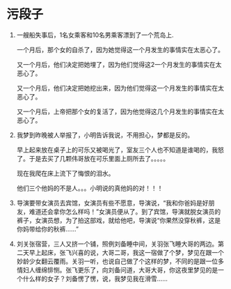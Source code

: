 # 污段子

1. 一艘船失事后，1名女乘客和10名男乘客漂到了一个荒岛上.

    一个月后，那个女的自杀了，因为她觉得这一个月发生的事情实在太恶心了。

    又一个月后，他们决定把她埋了，因为他们觉得这2一个月发生的事情实在太恶心了。

    又一个月后，他们决定把她挖出来，因为他们觉得这一个月发生的事情实在太恶心了。

    又一个月后，上帝把那个女的复活了，因为他觉得这几个月发生的事情实在太恶心了。

2. 我梦到昨晚被人举报了，小明告诉我说，不用担心，梦都是反的。

    早上起来放在桌子上的可乐又被喝光了，室友三个人也不知道是谁喝的，我怒了。于是去买了几颗伟哥放在可乐里面上厕所去了。。。。。

    现在我爬在床上流下了悔恨的泪水。

    他们三个他妈的不是人。。。小明说的真他妈的对！！！

3. 导演要带女演员去宾馆，女演员有些不愿意，导演说，“我和你爸妈是好朋友，难道还会拿你怎么样吗！”女演员便从了。到了宾馆，导演就脱女演员的裤子，女演员想，为了拍这部戏，就给他吧，导演说“你果然没穿秋裤，这是你妈带给你的秋裤……”

4. 刘关张宿营，三人又挤一个铺，照例刘备睡中间，关羽张飞睡大哥的两边。第二天早上起床，张飞兴喜的说，大哥二哥，我这一宿做了个梦，梦见在跟一个妙龄少女翻云覆雨。关羽一听，也说自己做了个这样的梦，不同的是跟一位多情妇人缠绵悱恻。张飞更乐了，向刘备问道，大哥大哥，你这夜里梦见的是一个什么样的女子？刘备愣了愣，说，我梦见我在滑雪……